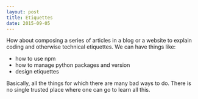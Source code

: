 ```yaml
---
layout: post
title: Etiquettes
date: 2015-09-05
---
```


How about composing a series of articles in a blog or a website to explain coding and otherwise technical etiquettes. We can have things like:

* how to use npm
* how to manage python packages and version
* design etiquettes

Basically, all the things for which there are many bad ways to do. There is no single trusted place where one can go to learn all this.